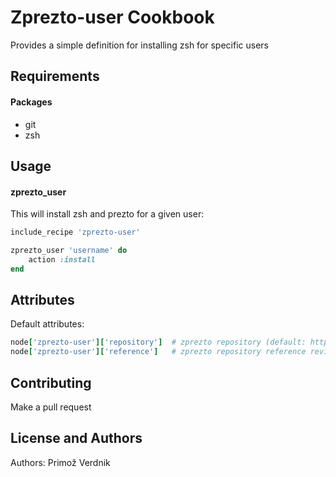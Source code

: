Zprezto-user Cookbook
================
Provides a simple definition for installing zsh for specific users

Requirements
------------
#### Packages
- git
- zsh

Usage
-----
#### zprezto_user

This will install zsh and prezto for a given user:

```ruby
include_recipe 'zprezto-user'

zprezto_user 'username' do
    action :install
end
```

Attributes
----------

Default attributes:

```ruby
node['zprezto-user']['repository']  # zprezto repository (default: https://github.com/sorin-ionescu/prezto.git) 
node['zprezto-user']['reference']   # zprezto repository reference revision sha1 (default: master) 
```

Contributing
------------

Make a pull request

License and Authors
-------------------
Authors: Primož Verdnik
